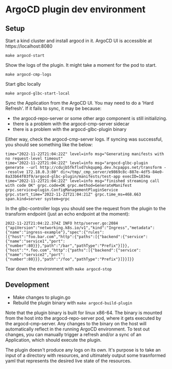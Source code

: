 # ArgoCD plugin dev environment

## Setup

Start a kind cluster and install argocd in it. ArgoCD UI is accessible at https://localhost:8080

`make argocd-start`

Show the logs of the plugin. It might take a moment for the pod to start.

`make argocd-cmp-logs`

Start glbc locally

`make argocd-glbc-start-local`


Sync the Application from the ArgoCD UI.
You may need to do a 'Hard Refresh'.
If it fails to sync, it may be because:

* the argocd-repo-server or some other argo component is still initializing.
* there is a problem with the argocd-cmp-server sidecar
* there is a problem with the argocd-glbc-plugin binary

Either way, check the argocd-cmp-server logs.
If syncing was successful, you should see something like the below:

```
time="2022-11-22T21:04:22Z" level=info msg="Generating manifests with no request-level timeout"
time="2022-11-22T21:04:22Z" level=info msg="argocd-glbc-plugin generate --url http://cdujb5fkflvd7skqupmg.dev.hcpapps.net/transform --resolve 172.18.0.3:80" dir=/tmp/_cmp_server/e9869c8c-887e-4df5-84e0-8a33b64f03f9/argocd-glbc-plugin/manifests/test-app execID=1834a
time="2022-11-22T21:04:22Z" level=info msg="finished streaming call with code OK" grpc.code=OK grpc.method=GenerateManifest grpc.service=plugin.ConfigManagementPluginService grpc.start_time="2022-11-22T21:04:21Z" grpc.time_ms=468.663 span.kind=server system=grpc
```

In the glbc-controller logs you should see the request from the plugin to the transform endpoint (just an echo endpoint at the moment):

```
2022-11-22T21:04:22.374Z INFO http/server.go:2084 {"apiVersion":"networking.k8s.io/v1","kind":"Ingress","metadata":{"name":"ingress-example"},"spec":{"rules":[{"host":"foo.bar.com","http":{"paths":[{"backend":{"service":{"name":"service1","port":{"number":80}}},"path":"/bar","pathType":"Prefix"}]}},{"host":"*.foo.com","http":{"paths":[{"backend":{"service":{"name":"service2","port":{"number":80}}},"path":"/foo","pathType":"Prefix"}]}}]}}
```

Tear down the environment with `make argocd-stop`

## Development

* Make changes to plugin.go
* Rebuild the plugin binary with `make argocd-build-plugin`

Note that the plugin binary is built for linux x86-64.
The binary is mounted from the host into the argocd-repo-server pod, where it gets executed by the argocd-cmp-server.
Any changes to the binary on the host will automatically reflect in the running ArgoCD environment.
To test out changes, you can manually trigger a refresh and/or a sync of an Application,
which should execute the plugin.

The plugin doesn't produce any logs on its own.
It's purpose is to take an input of a directory with resources, and ultimately output some trasnformed yaml that represents the desired live state of the resources.
